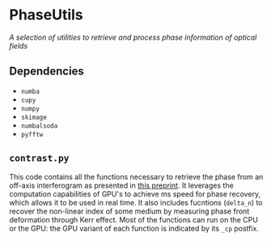 # PhaseUtils
*A selection of utilities to retrieve and process phase information of optical fields*

## Dependencies

- `numba`
- `cupy`
- `numpy`
- `skimage`
- `numbalsoda`
- `pyfftw`

## `contrast.py`

This code contains all the functions necessary to retrieve the phase from an off-axis interferogram as presented in [this preprint](https://arxiv.org/abs/2202.05764).
It leverages the computation capabilities of GPU's to achieve ms speed for phase recovery, which allows it to be used in real time.
It also includes fucntions (`delta_n`) to recover the non-linear index of some medium by measuring phase front deformation through Kerr effect.
Most of the functions can run on the CPU or the GPU: the GPU variant of each function is indicated by its `_cp` postfix.
